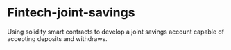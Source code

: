 # Fintech-joint-savings
Using solidity smart contracts to develop a joint savings account capable of accepting deposits and withdraws.
